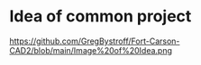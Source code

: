 
# Idea of common project

https://github.com/GregBystroff/Fort-Carson-CAD2/blob/main/Image%20of%20Idea.png
